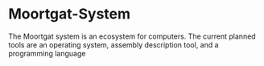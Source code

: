 # Moortgat-System
The Moortgat system is an ecosystem for computers. The current planned tools are an operating system, assembly description tool, and a programming language
